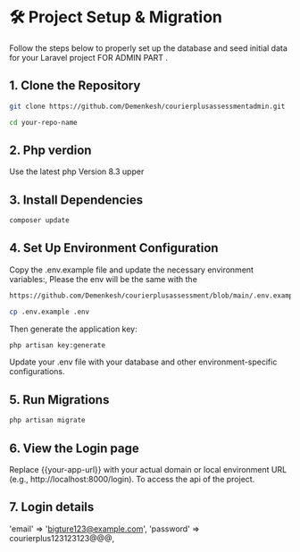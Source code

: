 # 🛠️ Project Setup & Migration

Follow the steps below to properly set up the database and seed initial data for your Laravel project  FOR ADMIN PART .

## 1. Clone the Repository

```bash
git clone https://github.com/Demenkesh/courierplusassessmentadmin.git
```

```bash
cd your-repo-name
```

## 2. Php verdion

Use the latest php Version 8.3 upper

## 3. Install Dependencies

```bash
composer update
```

## 4. Set Up Environment Configuration

Copy the .env.example file and update the necessary environment variables:, Please the env will be the same with the  
```bash
https://github.com/Demenkesh/courierplusassessment/blob/main/.env.example
```

```bash
cp .env.example .env
```

Then generate the application key:

```bash
php artisan key:generate
```

Update your .env file with your database and other environment-specific configurations.

## 5. Run Migrations

```bash
php artisan migrate
```


## 6. View the Login page

Replace {{your-app-url}} with your actual domain or local environment URL (e.g., http://localhost:8000/login).
To access the api of the project.

## 7. Login details
'email' => 'bigture123@example.com',
'password' => courierplus123123123@@@,
